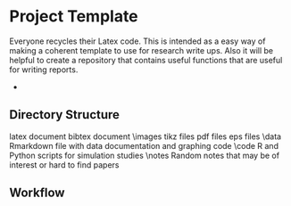 # Project Template

Everyone recycles their Latex code. This is intended as a easy way of
making a coherent template to use for research write ups. Also it will
be helpful to create a repository that contains useful functions that
are useful for writing reports.

- 

## Directory Structure

latex document
bibtex document
\images
    tikz files
    pdf files
    eps files
\data
    Rmarkdown file with data documentation and graphing code 
\code
    R and Python scripts for simulation studies
\notes
    Random notes that may be of interest or hard to find papers

## Workflow

